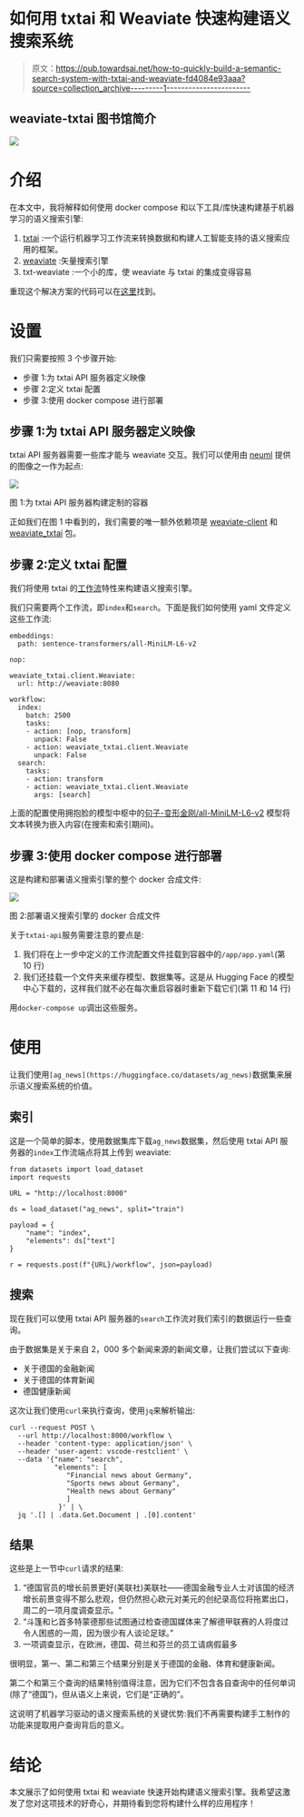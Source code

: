 # 如何用 txtai 和 Weaviate 快速构建语义搜索系统

> 原文：<https://pub.towardsai.net/how-to-quickly-build-a-semantic-search-system-with-txtai-and-weaviate-fd4084e93aaa?source=collection_archive---------1----------------------->

## weaviate-txtai 图书馆简介

![](img/5be2d0b2361695ea229fa728fd20c018.png)

# 介绍

在本文中，我将解释如何使用 docker compose 和以下工具/库快速构建基于机器学习的语义搜索引擎:

1.  [txtai](https://github.com/neuml/txtai) :一个运行机器学习工作流来转换数据和构建人工智能支持的语义搜索应用的框架。
2.  [weaviate](https://github.com/semi-technologies/weaviate) :矢量搜索引擎
3.  txt-weaviate :一个小的库，使 weaviate 与 txtai 的集成变得容易

重现这个解决方案的代码可以在[这里](https://github.com/hsm207/txtai-weaviate-docker-compose)找到。

# 设置

我们只需要按照 3 个步骤开始:

*   步骤 1:为 txtai API 服务器定义映像
*   步骤 2:定义 txtai 配置
*   步骤 3:使用 docker compose 进行部署

## 步骤 1:为 txtai API 服务器定义映像

txtai API 服务器需要一些库才能与 weaviate 交互。我们可以使用由 [neuml](https://hub.docker.com/u/neuml) 提供的图像之一作为起点:

![](img/8d28be1ca97f39626ddb681e873f65c8.png)

图 1:为 txtai API 服务器构建定制的容器

正如我们在图 1 中看到的，我们需要的唯一额外依赖项是 [weaviate-client](https://pypi.org/project/weaviate-client/) 和 [weaviate_txtai](https://pypi.org/project/weaviate-txtai/) 包。

## 步骤 2:定义 txtai 配置

我们将使用 txtai 的[工作流](https://neuml.github.io/txtai/workflow/)特性来构建语义搜索引擎。

我们只需要两个工作流，即`index`和`search`。下面是我们如何使用 yaml 文件定义这些工作流:

```
embeddings:
  path: sentence-transformers/all-MiniLM-L6-v2

nop:

weaviate_txtai.client.Weaviate:
  url: http://weaviate:8080

workflow:
  index:
    batch: 2500
    tasks:
    - action: [nop, transform]
      unpack: False
    - action: weaviate_txtai.client.Weaviate
      unpack: False
  search:
    tasks:
    - action: transform
    - action: weaviate_txtai.client.Weaviate
      args: [search]
```

上面的配置使用拥抱脸的模型中枢中的[句子-变形金刚/all-MiniLM-L6-v2](https://huggingface.co/sentence-transformers/all-MiniLM-L6-v2) 模型将文本转换为嵌入内容(在搜索和索引期间)。

## 步骤 3:使用 docker compose 进行部署

这是构建和部署语义搜索引擎的整个 docker 合成文件:

![](img/96238d340a21b21486745db474b37c84.png)

图 2:部署语义搜索引擎的 docker 合成文件

关于`txtai-api`服务需要注意的要点是:

1.  我们将在上一步中定义的工作流配置文件挂载到容器中的`/app/app.yaml`(第 10 行)
2.  我们还挂载一个文件夹来缓存模型、数据集等。这是从 Hugging Face 的模型中心下载的，这样我们就不必在每次重启容器时重新下载它们(第 11 和 14 行)

用`docker-compose up`调出这些服务。

# 使用

让我们使用`[ag_news](https://huggingface.co/datasets/ag_news)`数据集来展示语义搜索系统的价值。

## 索引

这是一个简单的脚本，使用数据集库下载`ag_news`数据集，然后使用 txtai API 服务器的`index`工作流端点将其上传到 weaviate:

```
from datasets import load_dataset
import requests

URL = "http://localhost:8000"

ds = load_dataset("ag_news", split="train")

payload = {
    "name": "index",
    "elements": ds["text"]
}

r = requests.post(f"{URL}/workflow", json=payload)
```

## 搜索

现在我们可以使用 txtai API 服务器的`search`工作流对我们索引的数据运行一些查询。

由于数据集是关于来自 2，000 多个新闻来源的新闻文章，让我们尝试以下查询:

*   关于德国的金融新闻
*   关于德国的体育新闻
*   德国健康新闻

这次让我们使用`curl`来执行查询，使用`jq`来解析输出:

```
curl --request POST \
  --url http://localhost:8000/workflow \
  --header 'content-type: application/json' \
  --header 'user-agent: vscode-restclient' \
  --data '{"name": "search", 
           "elements": [
              "Financial news about Germany", 
              "Sports news about Germany", 
              "Health news about Germany"
              ] 
            }' | \
  jq '.[] | .data.Get.Document | .[0].content' 
```

## 结果

这些是上一节中`curl`请求的结果:

1.  “德国官员的增长前景更好(美联社)美联社——德国金融专业人士对该国的经济增长前景变得不那么悲观，但仍然担心欧元对美元的创纪录高位将拖累出口，周二的一项月度调查显示。"
2.  “斗篷和匕首多特蒙德那些试图通过检查德国媒体来了解德甲联赛的人将度过令人困惑的一周，因为很少有人谈论足球。”
3.  一项调查显示，在欧洲，德国、荷兰和芬兰的员工请病假最多

很明显，第一、第二和第三个结果分别是关于德国的金融、体育和健康新闻。

第二个和第三个查询的结果特别值得注意，因为它们不包含各自查询中的任何单词(除了“德国”)，但从语义上来说，它们是“正确的”。

这说明了机器学习驱动的语义搜索系统的关键优势:我们不再需要构建手工制作的功能来提取用户查询背后的意义。

# 结论

本文展示了如何使用 txtai 和 weaviate 快速开始构建语义搜索引擎。我希望这激发了您对这项技术的好奇心，并期待看到您将构建什么样的应用程序！